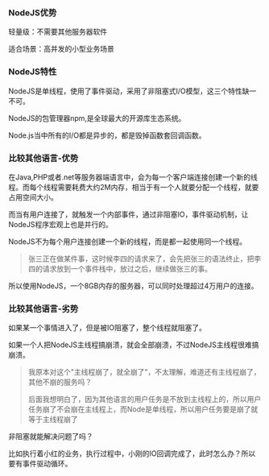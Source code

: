 ### NodeJS优势

轻量级：不需要其他服务器软件

适合场景：高并发的小型业务场景

### NodeJS特性

NodeJS是单线程，使用了事件驱动，采用了非阻塞式I/O模型，这三个特性缺一不可。

NodeJS的包管理器npm,是全球最大的开源库生态系统。

Node.js当中所有的I/O都是异步的，都是毁掉函数套回调函数。

### 比较其他语言-优势

在Java,PHP或者.net等服务器端语言中，会为每一个客户端连接创建一个新的线程。而每个线程需要耗费大约2M内存，相当于有一个人就要分配一个线程，就要占用空间大小。

而当有用户连接了，就触发一个内部事件，通过非阻塞IO，事件驱动机制，让NodeJS程序宏观上也是并行的。

NodeJS不为每个用户连接创建一个新的线程，而是都一起使用同一个线程。

> 张三正在做某件事，这时候李四的请求来了，会先把张三的语法终止，把李四的请求放到一个事件栈中，放过之后，继续做张三的事。

所以使用NodeJS，一个8GB内存的服务器，可以同时处理超过4万用户的连接。

### 比较其他语言-劣势

如果某一个事情进入了，但是被IO阻塞了，整个线程就阻塞了。

如果一个人把NodeJS主线程搞崩溃，就会全部崩溃，不过NodeJS主线程很难搞崩溃。

> 我原本对这个"主线程崩了，就全崩了"，不太理解，难道还有主线程崩了，其他不崩的服务吗？
>
> 后面我想明白了，因为其他语言的用户任务是不放到主线程上的，所以用户任务崩了不会崩在主线程上，而Node是单线程，所以用户任务要是崩了就等于主线程崩了

非阻塞就能解决问题了吗？

比如执行着小红的业务，执行过程中，小刚的IO回调完成了，此时怎么办？所以要有事件驱动循环。
